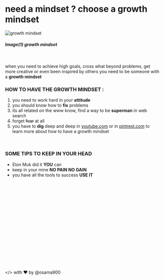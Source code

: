 # need a mindset ? choose a growth mindset #
![growth mindset](https://zurb-dot-com-prod.s3.amazonaws.com/asset/1982/growth-mindset-01.png)
##### Image(1) growth mindset #####

<br>

when you need to achieve high goals, cross what beyond problems, get more creative or even been inspired by others you need to be someone with a **growth mindset**
<br>
### HOW TO HAVE THE **GROWTH MINDSET** :
1. you need to work hard in your **attitude** 
2. you should know how to **fix** problems 
3. its all related on the www know, find a way to be **superman** in web search 
4. forget ~~fear~~  at all
5. you have to **dig** deep and deep in [youtube.com](https://www.youtube.com/watch?v=KUWn_TJTrnU) or in [pintrest.com](https://www.pinterest.com/pin/1266706135443598/) to learn more about how to have a growth mindset

<br>

### SOME TIPS TO KEEP IN YOUR HEAD ###
* Elon Muk did it **YOU** can
* keep in your mine **NO PAIN NO GAIN**
* you have all the tools to success **USE IT**



<br>

<br>

<br>
<br>
<br>
<br>
<br>
<br><br>

<br>

<br>
<br>
<br>
<br>
<br>
<br>

</> with ❤️ by @osama900




